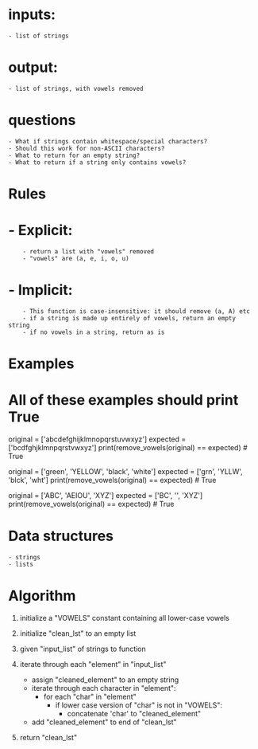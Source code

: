 # inputs:
    - list of strings

# output:
    - list of strings, with vowels removed

# questions
    - What if strings contain whitespace/special characters?
    - Should this work for non-ASCII characters?
    - What to return for an empty string?
    - What to return if a string only contains vowels?


# Rules
#   - Explicit:
        - return a list with "vowels" removed
        - "vowels" are (a, e, i, o, u)

#    - Implicit:
        - This function is case-insensitive: it should remove (a, A) etc
        - if a string is made up entirely of vowels, return an empty string
        - if no vowels in a string, return as is

# Examples

# All of these examples should print True
original = ['abcdefghijklmnopqrstuvwxyz']
expected = ['bcdfghjklmnpqrstvwxyz']
print(remove_vowels(original) == expected)        # True

original = ['green', 'YELLOW', 'black', 'white']
expected = ['grn', 'YLLW', 'blck', 'wht']
print(remove_vowels(original) == expected)        # True

original = ['ABC', 'AEIOU', 'XYZ']
expected = ['BC', '', 'XYZ']
print(remove_vowels(original) == expected)        # True

# Data structures
    - strings
    - lists

# Algorithm
1. initialize a "VOWELS" constant containing all lower-case vowels
2. initialize "clean_lst" to an empty list
3. given "input_list" of strings to function
4. iterate through each "element" in "input_list"
    - assign "cleaned_element" to an empty string
    - iterate through each character in "element":
        - for each "char" in "element"
            - if lower case version of "char" is not in "VOWELS":
                - concatenate 'char' to "cleaned_element"
    - add "cleaned_element" to end of "clean_lst"

6. return "clean_lst"
